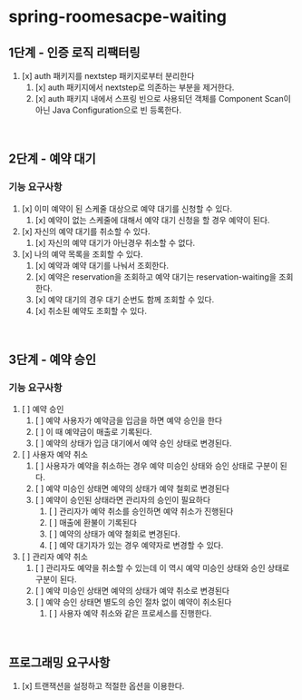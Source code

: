 # spring-roomesacpe-waiting

## 1단계 - 인증 로직 리팩터링

1. [x] auth 패키지를 nextstep 패키지로부터 분리한다
   1. [x] auth 패키지에서 nextstep로 의존하는 부분을 제거한다.
   2. [x] auth 패키지 내에서 스프링 빈으로 사용되던 객체를 Component Scan이 아닌 Java Configuration으로 빈 등록한다.

<br>

## 2단계 - 예약 대기

### 기능 요구사항

1. [x] 이미 예약이 된 스케줄 대상으로 예약 대기를 신청할 수 있다.
   1. [x] 예약이 없는 스케줄에 대해서 예약 대기 신청을 할 경우 예약이 된다.
2. [x] 자신의 예약 대기를 취소할 수 있다.
   1. [x] 자신의 예약 대기가 아닌경우 취소할 수 없다.
3. [x] 나의 예약 목록을 조회할 수 있다.
   1. [x] 예약과 예약 대기를 나눠서 조회한다.
   2. [x] 예약은 reservation을 조회하고 예약 대기는 reservation-waiting을 조회한다.
   3. [x] 예약 대기의 경우 대기 순번도 함께 조회할 수 있다.
   4. [x] 취소된 예약도 조회할 수 있다.

<br>

## 3단계 - 예약 승인

### 기능 요구사항

1. [ ] 예약 승인
   1. [ ] 예약 사용자가 예약금을 입금을 하면 예약 승인을 한다
   2. [ ] 이 때 예약금이 매출로 기록된다.
   3. [ ] 예약의 상태가 입금 대기에서 예약 승인 상태로 변경된다.
2. [ ] 사용자 예약 취소
   1. [ ] 사용자가 예약을 취소하는 경우 예약 미승인 상태와 승인 상태로 구분이 된다.
   2. [ ] 예약 미승인 상태면 예약의 상태가 예약 철회로 변경된다
   3. [ ] 예약이 승인된 상태라면 관리자의 승인이 필요하다
      1. [ ] 관리자가 예약 취소를 승인하면 예약 취소가 진행된다
      2. [ ] 매출에 환불이 기록된다
      3. [ ] 예약의 상태가 예약 철회로 변경된다.
      4. [ ] 예약 대기자가 있는 경우 예약자로 변경할 수 있다.
3. [ ] 관리자 예약 취소
   1. [ ] 관리자도 예약을 취소할 수 있는데 이 역시 예약 미승인 상태와 승인 상태로 구분이 된다.
   2. [ ] 예약 미승인 상태면 예약의 상태가 예약 취소로 변경된다
   3. [ ] 예약 승인 상태면 별도의 승인 절차 없이 예약이 취소된다
      1. [ ] 사용자 예약 취소와 같은 프로세스를 진행한다.

<br>

## 프로그래밍 요구사항

1. [x] 트랜잭션을 설정하고 적절한 옵션을 이용한다.

<br>

